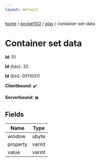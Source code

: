 ```yaml
---
layout: default
---
```


[home](/)  /  [pocket102](/protocol/pocket102)  /  [play](/protocol/pocket102/play)  /  container-set-data

# Container set data

**Id**: 51

**Id** (hex): 33

**Id** (bin): 00110011

**Clientbound**: ✔️

**Serverbound**: ✖️

## Fields

Name | Type
---|---
window | ubyte
property | varint
value | varint
